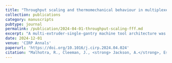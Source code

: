 ```yaml
---
title: "Throughput scaling and thermomechanical behaviour in multiplexed fused filament fabrication."
collection: publications
category: manuscripts
pubtype: journal
permalink: /publication/2024-04-01-throughput-scaling-fff.md
excerpt: "A multi-extruder-single-gantry machine tool architecture was developed to increase printing speed without sacrificing geometric capabilities or increasing hardware complexity. Was also found to improve the part's mechanical properties via unusual temperature history"
date: 2024-12-01
venue: 'CIRP Annals'
paperurl: 'https://doi.org/10.1016/j.cirp.2024.04.024'
citation: "Malhotra, R., Cleeman, J., <strong> Jackson, A.</strong>, Esola, S., & Shao, C. (2024). Throughput scaling and thermomechanical behaviour in multiplexed fused filament fabrication. CIRP Annals, 73(1), 177-180.https://doi.org/10.1016/j.cirp.2024.04.024"
---
```




